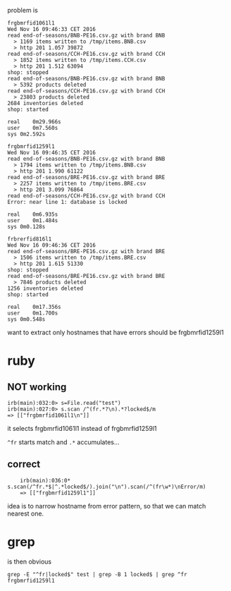 problem is

    frgbmrfid1061l1
    Wed Nov 16 09:46:33 CET 2016
    read end-of-seasons/BNB-PE16.csv.gz with brand BNB
      > 1169 items written to /tmp/items.BNB.csv
      > http 201 1.057 39872
    read end-of-seasons/CCH-PE16.csv.gz with brand CCH
      > 1852 items written to /tmp/items.CCH.csv
      > http 201 1.512 63094
    shop: stopped
    read end-of-seasons/BNB-PE16.csv.gz with brand BNB
      > 5392 products deleted
    read end-of-seasons/CCH-PE16.csv.gz with brand CCH
      > 23803 products deleted
    2684 inventories deleted
    shop: started

    real	0m29.966s
    user	0m7.560s
    sys	0m2.592s

    frgbmrfid1259l1
    Wed Nov 16 09:46:35 CET 2016
    read end-of-seasons/BNB-PE16.csv.gz with brand BNB
      > 1794 items written to /tmp/items.BNB.csv
      > http 201 1.990 61122
    read end-of-seasons/BRE-PE16.csv.gz with brand BRE
      > 2257 items written to /tmp/items.BRE.csv
      > http 201 3.099 76864
    read end-of-seasons/CCH-PE16.csv.gz with brand CCH
    Error: near line 1: database is locked

    real	0m6.935s
    user	0m1.484s
    sys	0m0.128s

    frbrerfid816l1
    Wed Nov 16 09:46:36 CET 2016
    read end-of-seasons/BRE-PE16.csv.gz with brand BRE
      > 1506 items written to /tmp/items.BRE.csv
      > http 201 1.615 51330
    shop: stopped
    read end-of-seasons/BRE-PE16.csv.gz with brand BRE
      > 7846 products deleted
    1256 inventories deleted
    shop: started

    real	0m17.356s
    user	0m1.700s
    sys	0m0.548s

want to extract only hostnames that have errors
should be frgbmrfid1259l1

ruby
====
NOT working
-----------

    irb(main):032:0> s=File.read("test")
    irb(main):027:0> s.scan /^(fr.*?\n).*?locked$/m
    => [["frgbmrfid1061l1\n"]]

it selects frgbmrfid1061l1 instead of frgbmrfid1259l1

`^fr` starts match and `.*` accumulates...

correct
-------

		irb(main):036:0* s.scan(/^fr.*$|^.*locked$/).join("\n").scan(/^(fr\w*)\nError/m)
		=> [["frgbmrfid1259l1"]]

idea is to narrow hostname from error pattern, so that we can match nearest one.

grep
====
is then obvious

    grep -E "^fr|locked$" test | grep -B 1 locked$ | grep ^fr
    frgbmrfid1259l1



